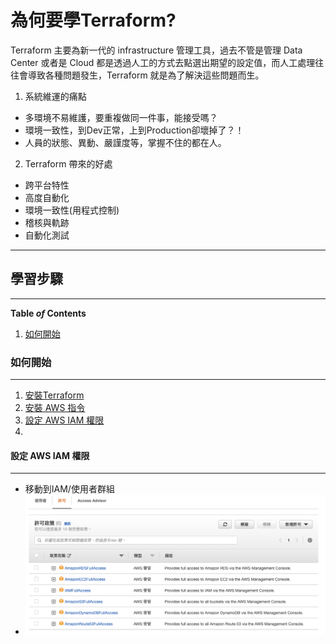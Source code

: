# 為何要學Terraform? 

Terraform 主要為新一代的 infrastructure 管理工具，過去不管是管理 Data Center 或者是 Cloud 都是透過人工的方式去點選出期望的設定值，而人工處理往往會導致各種問題發生，Terraform 就是為了解決這些問題而生。

1. 系統維運的痛點

- 多環境不易維護，要重複做同一件事，能接受嗎？
- 環境一致性，到Dev正常，上到Production卻壞掉了？！
- 人員的狀態、異動、嚴謹度等，掌握不住的都在人。

2. Terraform 帶來的好處

 - 跨平台特性
 - 高度自動化
 - 環境一致性(用程式控制)
 - 稽核與軌跡
 - 自動化測試
 ---

## 學習步驟
---
**Table *of* Contents**

1. [如何開始](#如和開始)

### 如何開始
---

1. [安裝Terraform](#https://developer.hashicorp.com/terraform/tutorials/aws-get-started/install-cli#install-terraform) 
2. [安裝 AWS 指令](#https://aws.amazon.com/tw/cli/)
3. [設定 AWS IAM 權限](#設定-aws-iam-權限)
4. 

#### 設定 AWS IAM 權限
---

- 移動到IAM/使用者群組
- ![alt text](aws-iam-setup.png)